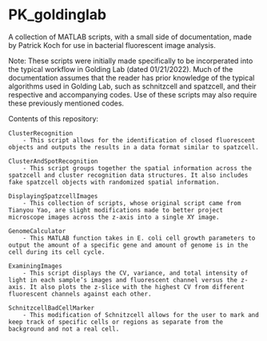 # PK_goldinglab
A collection of MATLAB scripts, with a small side of documentation, made by Patrick Koch for use in bacterial fluorescent image analysis. 

Note:
These scripts were initially made specifically to be incorperated into the typical workflow in Golding Lab (dated 01/21/2022). Much of the documentation assumes that the reader has prior knowledge of the typical algorithms used in Golding Lab, such as schnitzcell and spatzcell, and their respective and accompanying codes. Use of these scripts may also require these previously mentioned codes.

Contents of this repository:

	ClusterRecognition
		- This script allows for the identification of closed fluorescent objects and outputs the results in a data format similar to spatzcell.
	
	ClusterAndSpotRecognition
		- This script groups together the spatial information across the spatzcell and cluster recognition data structures. It also includes fake spatzcell objects with randomized spatial information.

	DisplayingSpatzcellImages
		- This collection of scripts, whose original script came from Tianyou Yao, are slight modifications made to better project microscope images across the z-axis into a single XY image.

	GenomeCalculator
		- This MATLAB function takes in E. coli cell growth parameters to output the amount of a specific gene and amount of genome is in the cell during its cell cycle.

	ExaminingImages
		- This script displays the CV, variance, and total intensity of light in each sample’s images and fluorescent channel versus the z-axis. It also plots the z-slice with the highest CV from different fluorescent channels against each other.

	SchnitzcellBadCellMarker
		- This modification of Schnitzcell allows for the user to mark and keep track of specific cells or regions as separate from the background and not a real cell.
